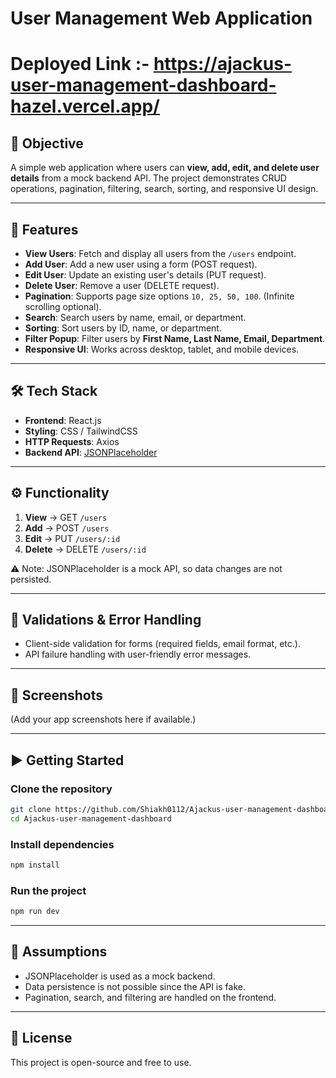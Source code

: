 # User Management Web Application  
# Deployed Link :- https://ajackus-user-management-dashboard-hazel.vercel.app/

## 📌 Objective  
A simple web application where users can **view, add, edit, and delete user details** from a mock backend API. The project demonstrates CRUD operations, pagination, filtering, search, sorting, and responsive UI design.  

---

## 🚀 Features  
- **View Users**: Fetch and display all users from the `/users` endpoint.  
- **Add User**: Add a new user using a form (POST request).  
- **Edit User**: Update an existing user's details (PUT request).  
- **Delete User**: Remove a user (DELETE request).  
- **Pagination**: Supports page size options `10, 25, 50, 100`. (Infinite scrolling optional).  
- **Search**: Search users by name, email, or department.  
- **Sorting**: Sort users by ID, name, or department.  
- **Filter Popup**: Filter users by **First Name, Last Name, Email, Department**.  
- **Responsive UI**: Works across desktop, tablet, and mobile devices.  

---

## 🛠️ Tech Stack  
- **Frontend**: React.js  
- **Styling**: CSS / TailwindCSS 
- **HTTP Requests**: Axios 
- **Backend API**: [JSONPlaceholder](https://jsonplaceholder.typicode.com/users)  

---

## ⚙️ Functionality  
1. **View** → GET `/users`  
2. **Add** → POST `/users`  
3. **Edit** → PUT `/users/:id`  
4. **Delete** → DELETE `/users/:id`  

⚠️ Note: JSONPlaceholder is a mock API, so data changes are not persisted.  

---

## 🧾 Validations & Error Handling  
- Client-side validation for forms (required fields, email format, etc.).  
- API failure handling with user-friendly error messages.  

---

## 📸 Screenshots  
(Add your app screenshots here if available.)  

---

## ▶️ Getting Started  

### Clone the repository  
```bash
git clone https://github.com/Shiakh0112/Ajackus-user-management-dashboard
cd Ajackus-user-management-dashboard
```  

### Install dependencies  
```bash
npm install
```  

### Run the project  
```bash
npm run dev
```  

---

## 📌 Assumptions  
- JSONPlaceholder is used as a mock backend.  
- Data persistence is not possible since the API is fake.  
- Pagination, search, and filtering are handled on the frontend.  

---

## 📄 License  
This project is open-source and free to use.  
